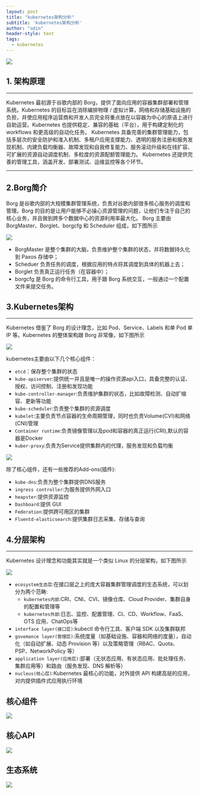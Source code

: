 ```yaml
---
layout: post
title: "kubernetes架构分析"
subtitle: 'kubernetes架构分析'
author: "odin"
header-style: text
tags:
  - kubernetes
---
```


![]({{site.baseurl}}/img/in-post/post-kubernetes/kubernetes-post-head.png)

## 1. 架构原理

***

Kubernetes 最初源于谷歌内部的 Borg，提供了面向应用的容器集群部署和管理系统。Kubernetes 的目标旨在消除编排物理 / 虚拟计算，网络和存储基础设施的负担，并使应用程序运营商和开发人员完全将重点放在以容器为中心的原语上进行自助运营。Kubernetes 也提供稳定、兼容的基础（平台），用于构建定制化的 workflows 和更高级的自动化任务。 Kubernetes 具备完善的集群管理能力，包括多层次的安全防护和准入机制、多租户应用支撑能力、透明的服务注册和服务发现机制、内建负载均衡器、故障发现和自我修复能力、服务滚动升级和在线扩容、可扩展的资源自动调度机制、多粒度的资源配额管理能力。 Kubernetes 还提供完善的管理工具，涵盖开发、部署测试、运维监控等各个环节。

***

## 2.Borg简介

Borg 是谷歌内部的大规模集群管理系统，负责对谷歌内部很多核心服务的调度和管理。Borg 的目的是让用户能够不必操心资源管理的问题，让他们专注于自己的核心业务，并且做到跨多个数据中心的资源利用率最大化。
Borg 主要由 BorgMaster、Borglet、borgcfg 和 Scheduler 组成，如下图所示

![]({{site.baseurl}}/img/in-post/post-kubernetes/borg.png)

* BorgMaster 是整个集群的大脑，负责维护整个集群的状态，并将数据持久化到 Paxos 存储中；
* Scheduer 负责任务的调度，根据应用的特点将其调度到具体的机器上去；
* Borglet 负责真正运行任务（在容器中）；
* borgcfg 是 Borg 的命令行工具，用于跟 Borg 系统交互，一般通过一个配置文件来提交任务。

## 3.Kubernetes架构

***

Kubernetes 借鉴了 Borg 的设计理念，比如 Pod、Service、Labels 和单 Pod 单 IP 等。Kubernetes 的整体架构跟 Borg 非常像，如下图所示

![]({{site.baseurl}}/img/in-post/post-kubernetes/architecture.png)

kubernetes主要由以下几个核心组件：

* `etcd`：保存整个集群的状态
* `kube-apiserver`:提供统一并且是唯一的操作资源api入口，具备完整的认证、授权、访问控制、注册和发现功能
* `kube-controller-manager`:负责维护集群的状态，比如故障检测、自动扩缩容、更新等功能
* `kube-scheduler`:负责整个集群的资源调度
* `kubelet`:主要负责节点容器的生命周期管理，同时也负责Volume(CVI)和网络(CNI)管理
* `Container runtime`:负责镜像管理以及pod和容器的真正运行(CRI),默认的容器是Docker
* `kuber-proxy`:负责为Service提供集群内的代理，服务发现和负载均衡

![]({{site.baseurl}}/img/in-post/post-kubernetes/components.png)

除了核心组件，还有一些推荐的Add-ons(插件):

* `kube-dns`:负责为整个集群提供DNS服务
* `ingress controller`:为服务提供外网入口
* `heapster`:提供资源监控
* `Dashboard`:提供 GUI
* `Federation`:提供跨可用区的集群
* `Fluentd-elasticsearch`:提供集群日志采集、存储与查询

## 4.分层架构

***

Kubernetes 设计理念和功能其实就是一个类似 Linux 的分层架构，如下图所示

![]({{site.baseurl}}/img/in-post/post-kubernetes/fenceng.png)

* `ecosystem生态层`:在接口层之上的庞大容器集群管理调度的生态系统，可以划分为两个范畴:
  * `kubernetes内部`:CRI、CNI、CVI、镜像仓库、Cloud Provider、集群自身的配置和管理等
  * `kubernetes外部`:日志、监控、配置管理、CI、CD、Workflow、FaaS、OTS 应用、ChatOps等
* `interface layer(接口层)`:kubectl 命令行工具、客户端 SDK 以及集群联邦
* `govemance layer(管理层)`:系统度量（如基础设施、容器和网络的度量），自动化（如自动扩展、动态 Provision 等）以及策略管理（RBAC、Quota、PSP、NetworkPolicy 等）
* `application layer(应用层)`:部署（无状态应用、有状态应用、批处理任务、集群应用等）和路由（服务发现、DNS 解析等）
* `nucleus(核心层)`:Kubernetes 最核心的功能，对外提供 API 构建高层的应用，对内提供插件式应用执行环境

## 核心组件

![]({{site.baseurl}}/img/in-post/post-kubernetes/core-packages.png)

## 核心API

![]({{site.baseurl}}/img/in-post/post-kubernetes/core-apis.png)

## 生态系统

![]({{site.baseurl}}/img/in-post/post-kubernetes/core-ecosystem.png)